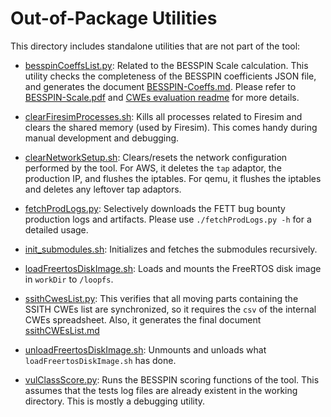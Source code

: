 # Out-of-Package Utilities #

This directory includes standalone utilities that are not part of the tool:

- [besspinCoeffsList.py](./besspinCoeffsList.py): Related to the BESSPIN Scale calculation. This utility checks the completeness of the BESSPIN coefficients JSON file, and generates the document [BESSPIN-Coeffs.md](../docs/cwesEvaluation/BESSPIN-Coeffs.md). Please refer to [BESSPIN-Scale.pdf](../docs/cwesEvaluation/BESSPIN-Scale.pdf) and [CWEs evaluation readme](../docs/cwesEvaluation/README.md) for more details.

- [clearFiresimProcesses.sh](./clearFiresimProcesses.sh): Kills all processes related to Firesim and clears the shared memory (used by Firesim). This comes handy during manual development and debugging.

- [clearNetworkSetup.sh](./clearNetworkSetup.sh): Clears/resets the network configuration performed by the tool. For AWS, it deletes the `tap` adaptor, the production IP, and flushes the iptables. For qemu, it flushes the iptables and deletes any leftover tap adaptors.

- [fetchProdLogs.py](./fetchProdLogs.py): Selectively downloads the FETT bug bounty production logs and artifacts. Please use `./fetchProdLogs.py -h` for a detailed usage.

- [init_submodules.sh](./init_submodules.sh): Initializes and fetches the submodules recursively.

- [loadFreertosDiskImage.sh](./loadFreertosDiskImage.sh): Loads and mounts the FreeRTOS disk image in `workDir` to `/loopfs`.

- [ssithCwesList.py](./ssithCwesList.py): This verifies that all moving parts containing the SSITH CWEs list are synchronized, so it requires the `csv` of the internal CWEs spreadsheet. Also, it generates the final document [ssithCWEsList.md ](../docs/cwesEvaluation/ssithCWEsList.md )

- [unloadFreertosDiskImage.sh](./unloadFreertosDiskImage.sh): Unmounts and unloads what `loadFreertosDiskImage.sh` has done.

- [vulClassScore.py](./vulClassScore.py): Runs the BESSPIN scoring functions of the tool. This assumes that the tests log files are already existent in the working directory. This is mostly a debugging utility.
